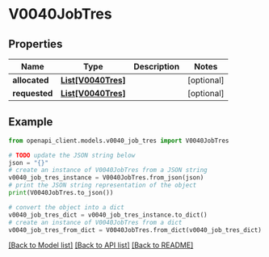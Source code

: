 # V0040JobTres


## Properties

Name | Type | Description | Notes
------------ | ------------- | ------------- | -------------
**allocated** | [**List[V0040Tres]**](V0040Tres.md) |  | [optional] 
**requested** | [**List[V0040Tres]**](V0040Tres.md) |  | [optional] 

## Example

```python
from openapi_client.models.v0040_job_tres import V0040JobTres

# TODO update the JSON string below
json = "{}"
# create an instance of V0040JobTres from a JSON string
v0040_job_tres_instance = V0040JobTres.from_json(json)
# print the JSON string representation of the object
print(V0040JobTres.to_json())

# convert the object into a dict
v0040_job_tres_dict = v0040_job_tres_instance.to_dict()
# create an instance of V0040JobTres from a dict
v0040_job_tres_from_dict = V0040JobTres.from_dict(v0040_job_tres_dict)
```
[[Back to Model list]](../README.md#documentation-for-models) [[Back to API list]](../README.md#documentation-for-api-endpoints) [[Back to README]](../README.md)


